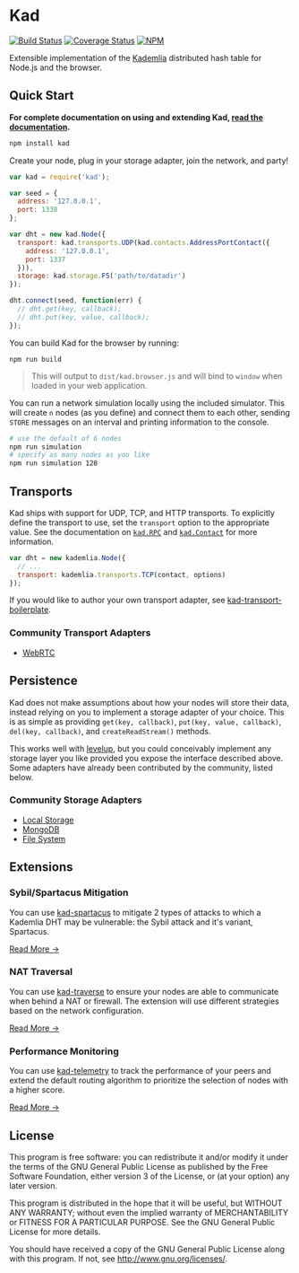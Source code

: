 Kad
===

[![Build Status](https://img.shields.io/travis/kadtools/kad.svg?style=flat-square)](https://travis-ci.org/kadtools/kad)
[![Coverage Status](https://img.shields.io/coveralls/kadtools/kad.svg?style=flat-square)](https://coveralls.io/r/kadtools/kad)
[![NPM](https://img.shields.io/npm/v/kad.svg?style=flat-square)](https://www.npmjs.com/package/kad)

Extensible implementation of the
[Kademlia](http://www.scs.stanford.edu/~dm/home/papers/kpos.pdf) distributed
hash table for Node.js and the browser.

## Quick Start

**For complete documentation on using and extending Kad,
[read the documentation](doc/).**

```bash
npm install kad
```

Create your node, plug in your storage adapter, join the network, and party!

```js
var kad = require('kad');

var seed = {
  address: '127.0.0.1',
  port: 1338
};

var dht = new kad.Node({
  transport: kad.transports.UDP(kad.contacts.AddressPortContact({
    address: '127.0.0.1',
    port: 1337
  })),
  storage: kad.storage.FS('path/to/datadir')
});

dht.connect(seed, function(err) {
  // dht.get(key, callback);
  // dht.put(key, value, callback);
});
```

You can build Kad for the browser by running:

```
npm run build
```

> This will output to `dist/kad.browser.js` and will bind to `window` when
> loaded in your web application.

You can run a network simulation locally using the included simulator. This
will create `n` nodes (as you define) and connect them to each other, sending
`STORE` messages on an interval and printing information to the console.

```bash
# use the default of 6 nodes
npm run simulation
# specify as many nodes as you like
npm run simulation 128
```

## Transports

Kad ships with support for UDP, TCP, and HTTP transports. To explicitly define
the transport to use, set the `transport` option to the appropriate value. See
the documentation on [`kad.RPC`](doc/rpc.md) and [`kad.Contact`](doc/contact.md)
for more information.

```js
var dht = new kademlia.Node({
  // ...
  transport: kademlia.transports.TCP(contact, options)
});
```

If you would like to author your own transport adapter, see
[kad-transport-boilerplate](https://github.com/kadtools/kad-transport-boilerplate).

### Community Transport Adapters

* [WebRTC](https://github.com/kadtools/kad-webrtc)

## Persistence

Kad does not make assumptions about how your nodes will store their data,
instead relying on you to implement a storage adapter of your choice. This is
as simple as providing `get(key, callback)`, `put(key, value, callback)`,
`del(key, callback)`, and `createReadStream()` methods.

This works well with [levelup](https://github.com/rvagg/node-levelup), but you
could conceivably implement any storage layer you like provided you expose the
interface described above. Some adapters have already been contributed by the
community, listed below.

### Community Storage Adapters

* [Local Storage](https://github.com/kadtools/kad-localstorage)
* [MongoDB](https://github.com/kadtools/kad-mongo)
* [File System](https://github.com/kadtools/kad-fs)

## Extensions

### Sybil/Spartacus Mitigation

You can use [kad-spartacus](https://github.com/kadtools/kad-spartacus)
to mitigate 2 types of attacks to which a Kademlia DHT may be vulnerable: the
Sybil attack and it's variant, Spartacus.

[Read More →](https://github.com/kadtools/kad-spartacus/blob/master/README.md)

### NAT Traversal

You can use [kad-traverse](https://github.com/kadtools/kad-traverse)
to ensure your nodes are able to communicate when behind a NAT or firewall. The
extension will use different strategies based on the network configuration.

[Read More →](https://github.com/kadtools/kad-traverse/blob/master/README.md)

### Performance Monitoring

You can use [kad-telemetry](https://github.com/kadtools/kad-telemetry) to track
the performance of your peers and extend the default routing algorithm to
prioritize the selection of nodes with a higher score.

[Read More →](https://github.com/kadtools/kad-telemetry/blob/master/README.md)

## License

This program is free software: you can redistribute it and/or modify
it under the terms of the GNU General Public License as published by
the Free Software Foundation, either version 3 of the License, or
(at your option) any later version.

This program is distributed in the hope that it will be useful,
but WITHOUT ANY WARRANTY; without even the implied warranty of
MERCHANTABILITY or FITNESS FOR A PARTICULAR PURPOSE.  See the
GNU General Public License for more details.

You should have received a copy of the GNU General Public License
along with this program.  If not, see <http://www.gnu.org/licenses/>.

